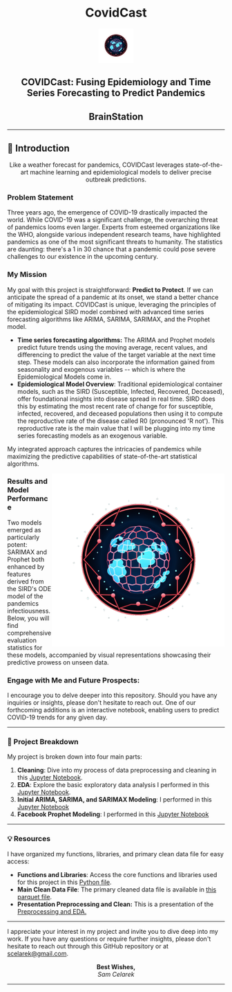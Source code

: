 <div align="center">

# CovidCast 

<img src="https://github.com/scelarek/BrainStation_Capstone/blob/main/Presentations/Logo%20CovidCast.png?raw=true"  title="CovidCast" alt="CovidCast" width="80" height="80"> 

## **COVIDCast: Fusing Epidemiology and Time Series Forecasting to Predict Pandemics**  
## **BrainStation**



</div>


--- 

## 🌟 Introduction 

<div align="center">
Like a weather forecast for pandemics, COVIDCast leverages state-of-the-art machine learning and epidemiological models to deliver precise outbreak predictions.
</div>


### Problem Statement
Three years ago, the emergence of COVID-19 drastically impacted the world. While COVID-19 was a significant challenge, the overarching threat of pandemics looms even larger. Experts from esteemed organizations like the WHO, alongside various independent research teams, have highlighted pandemics as one of the most significant threats to humanity. The statistics are daunting: there's a 1 in 30 chance that a pandemic could pose severe challenges to our existence in the upcoming century.

### My Mission

My goal with this project is straightforward: **Predict to Protect**. If we can anticipate the spread of a pandemic at its onset, we stand a better chance of mitigating its impact. COVIDCast is unique, leveraging the principles of the epidemiological SIRD model combined with advanced time series forecasting algorithms like ARIMA, SARIMA, SARIMAX, and the Prophet model.

- **Time series forecasting algorithms:** The ARIMA and Prophet models predict future trends using the moving average, recent values, and differencing to predict the value of the target variable at the next time step. These models can also incorporate the information gained from seasonality and exogenous variables -- which is where the Epidemiological Models come in. 
- **Epidemiological Model Overview**: Traditional epidemiological container models, such as the SIRD (Susceptible, Infected, Recovered, Deceased), offer foundational insights into disease spread in real time. SIRD does this by estimating the most recent rate of change for for susceptible, infected, recovered, and deceased populations then using it to compute the reproductive rate of the disease called R0 (pronounced 'R not'). This reproductive rate is the main value that I will be plugging into my time series forecasting models as an exogenous variable.

My integrated approach captures the intricacies of pandemics while maximizing the predictive capabilities of state-of-the-art statistical algorithms.

<img align="right" src="https://github.com/scelarek/BrainStation_Capstone/blob/main/Presentations/Logo%20CovidCast.png?raw=true"  title="CovidCast" alt="CovidCast" width="400" height="400"> 

### Results and Model Performance
Two models emerged as particularly potent: SARIMAX and Prophet both enhanced by features derived from the SIRD's ODE model of the pandemics infectiousness. Below, you will find comprehensive evaluation statistics for these models, accompanied by visual representations showcasing their predictive prowess on unseen data.

### Engage with Me and Future Prospects:
I encourage you to delve deeper into this repository. Should you have any inquiries or insights, please don't hesitate to reach out. One of our forthcoming additions is an interactive notebook, enabling users to predict COVID-19 trends for any given day.

---

### 🚀 Project Breakdown

My project is broken down into four main parts:

1. **Cleaning**: Dive into my process of data preprocessing and cleaning in this [Jupyter Notebook](https://github.com/scelarek/BrainStation_Capstone/blob/d2dcb369dbfd98b2e8954b0028a0293529448294/Capstone/1.%20Covid%20Preprocessing.ipynb).
2. **EDA**: Explore the basic exploratory data analysis I performed in this [Jupyter Notebook](https://github.com/scelarek/BrainStation_Capstone/blob/d2dcb369dbfd98b2e8954b0028a0293529448294/Capstone/2.%20Sample%20EDA%20(Basic).ipynb).
3. **Initial ARIMA, SARIMA, and SARIMAX Modeling**: I performed in this [Jupyter Notebook](https://github.com/scelarek/Covid-Prediction-Capstone/blob/main/Capstone/3.%20Covid%20SARIMA%20Modeling.ipynb)
4. **Facebook Prophet Modeling**:  I performed in this [Jupyter Notebook](https://github.com/scelarek/Covid-Prediction-Capstone/blob/main/Capstone/4.%20Covid%20Prophet%20and%20RNNs.ipynb)

---

### 💡 Resources

I have organized my functions, libraries, and primary clean data file for easy access:  

- **Functions and Libraries**: Access the core functions and libraries used for this project in this [Python file](https://github.com/scelarek/BrainStation_Capstone/blob/d2dcb369dbfd98b2e8954b0028a0293529448294/Capstone/capstone_functions.py).
- **Main Clean Data File**: The primary cleaned data file is available in [this parquet file](https://github.com/scelarek/BrainStation_Capstone/blob/d2dcb369dbfd98b2e8954b0028a0293529448294/Data/master_df.parquet).
- **Presentation Preprocessing and Clean:**  This is a presentation of the [Preprocessing and EDA.](https://github.com/scelarek/BrainStation_Capstone/blob/e824c901efdb0adf1783256664bcfe054ae51001/Presentations/COVID%20Preprocessing%20and%20EDA.pdf)

---

I appreciate your interest in my project and invite you to dive deep into my work. If you have any questions or require further insights, please don't hesitate to reach out through this GitHub repository or at scelarek@gmail.com.

<div align="center">

**Best Wishes,**  
*Sam Celarek*

</div>

---
